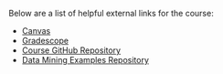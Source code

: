 Below are a list of helpful external links for the course:

- <a href="http://canvas.sandiego.edu/" target="_blank">Canvas</a>
- <a href="https://www.gradescope.com/" target="_blank">Gradescope</a>
- <a href="https://github.com/dcyoung23/msba511" target="_blank">Course GitHub Repository</a>
- <a href="https://github.com/dcyoung23/data-mining-examples" target="_blank">Data Mining Examples Repository</a>
